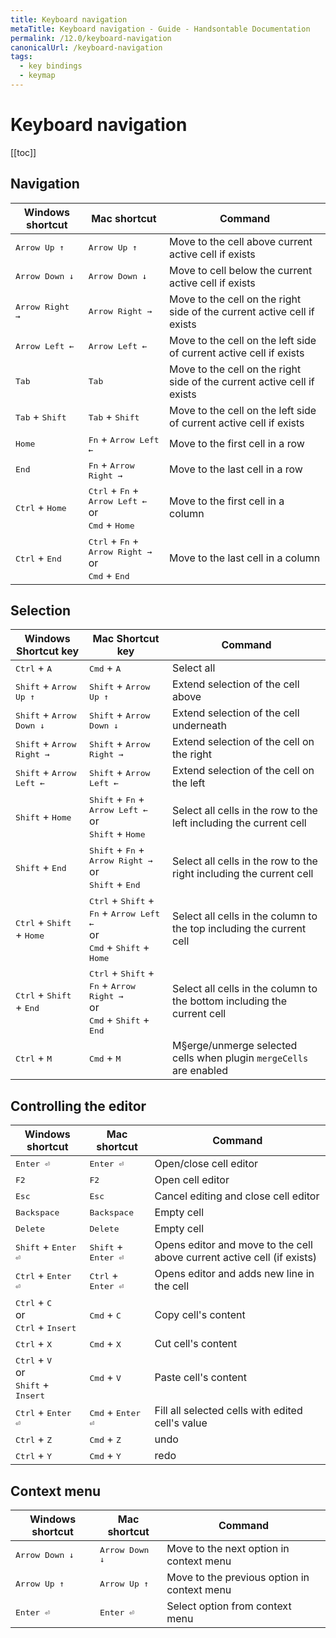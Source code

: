 ```yaml
---
title: Keyboard navigation
metaTitle: Keyboard navigation - Guide - Handsontable Documentation
permalink: /12.0/keyboard-navigation
canonicalUrl: /keyboard-navigation
tags:
  - key bindings
  - keymap
---
```


# Keyboard navigation

[[toc]]

## Navigation

| Windows shortcut | Mac shortcut | Command |
|---|---|---|
| <kbd>Arrow Up ↑</kbd> | <kbd>Arrow Up ↑</kbd>  | Move to the cell above current active cell if exists |
| <kbd>Arrow Down ↓</kbd> | <kbd>Arrow Down ↓</kbd> | Move to cell below the current active cell if exists |
| <kbd>Arrow Right →</kbd> | <kbd>Arrow Right →</kbd> | Move to the cell on the right side of the current active cell if exists |
| <kbd>Arrow Left ←</kbd> | <kbd>Arrow Left ←</kbd> | Move to the cell on the left side of current active cell if exists |
| <kbd>Tab</kbd> | <kbd>Tab</kbd> | Move to the cell on the right side of the current active cell if exists |
| <kbd>Tab</kbd> + <kbd>Shift</kbd> | <kbd>Tab</kbd> + <kbd>Shift</kbd> | Move to the cell on the left side of current active cell if exists |
| <kbd>Home</kbd> | <kbd>Fn</kbd> + <kbd>Arrow Left ←</kbd> | Move to the first cell in a row |
| <kbd>End</kbd> | <kbd>Fn</kbd> + <kbd>Arrow Right →</kbd> | Move to the last cell in a row |
| <kbd>Ctrl</kbd> + <kbd>Home</kbd> | <kbd>Ctrl</kbd> + <kbd>Fn</kbd> + <kbd>Arrow Left ←</kbd><br>or<br><kbd>Cmd</kbd> + <kbd>Home</kbd> | Move to the first cell in a column |
| <kbd>Ctrl</kbd> + <kbd>End</kbd> | <kbd>Ctrl</kbd> + <kbd>Fn</kbd> + <kbd>Arrow Right →</kbd><br>or<br><kbd>Cmd</kbd> + <kbd>End</kbd> | Move to the last cell in a column |


## Selection

| Windows Shortcut key| Mac Shortcut key | Command |
|---|---|---|
| <kbd>Ctrl</kbd> + <kbd>A</kbd>  | <kbd>Cmd</kbd> + <kbd>A</kbd>  | Select all |
| <kbd>Shift</kbd> + <kbd>Arrow Up ↑</kbd>  | <kbd>Shift</kbd> + <kbd>Arrow Up ↑</kbd> | Extend selection of the cell above  |
| <kbd>Shift</kbd> + <kbd>Arrow Down ↓</kbd> | <kbd>Shift</kbd> + <kbd>Arrow Down ↓</kbd> | Extend selection of the cell underneath |
| <kbd>Shift</kbd> + <kbd>Arrow Right →</kbd>  | <kbd>Shift</kbd> + <kbd>Arrow Right →</kbd> | Extend selection of the cell on the right |
| <kbd>Shift</kbd> + <kbd>Arrow Left ←</kbd> | <kbd>Shift</kbd> + <kbd>Arrow Left ←</kbd> | Extend selection of the cell on the left  |
| <kbd>Shift</kbd> + <kbd>Home</kbd>  | <kbd>Shift</kbd> + <kbd>Fn</kbd> + <kbd>Arrow Left ←</kbd><br>or<br><kbd>Shift</kbd> + <kbd>Home</kbd> | Select all cells in the row to the left including the current cell |
| <kbd>Shift</kbd> + <kbd>End</kbd> | <kbd>Shift</kbd> + <kbd>Fn</kbd> + <kbd>Arrow Right →</kbd><br>or<br><kbd>Shift</kbd> + <kbd>End</kbd> | Select all cells in the row to the right including the current cell |
| <kbd>Ctrl</kbd> + <kbd>Shift</kbd> + <kbd>Home</kbd> | <kbd>Ctrl</kbd> + <kbd>Shift</kbd> + <kbd>Fn</kbd> + <kbd>Arrow Left ←</kbd><br>or<br><kbd>Cmd</kbd> + <kbd>Shift</kbd> + <kbd>Home</kbd>  | Select all cells in the column to the top including the current cell  |
| <kbd>Ctrl</kbd> + <kbd>Shift</kbd> + <kbd>End</kbd>  | <kbd>Ctrl</kbd> + <kbd>Shift</kbd> + <kbd>Fn</kbd> + <kbd>Arrow Right →</kbd><br>or<br><kbd>Cmd</kbd> + <kbd>Shift</kbd> + <kbd>End</kbd>  | Select all cells in the column to the bottom including the current cell  |
| <kbd>Ctrl</kbd> + <kbd>M</kbd>  | <kbd>Cmd</kbd> + <kbd>M</kbd>  | M§erge/unmerge selected cells when plugin `mergeCells` are enabled |

## Controlling the editor

| Windows shortcut | Mac shortcut | Command |
|---|---|---|
| <kbd>Enter ⏎</kbd> | <kbd>Enter ⏎</kbd> | Open/close cell editor|
| <kbd>F2</kbd> | <kbd>F2</kbd> | Open cell editor|
| <kbd>Esc</kbd> | <kbd>Esc</kbd> | Cancel editing and close cell editor|
| <kbd>Backspace</kbd> | <kbd>Backspace</kbd> | Empty cell |
| <kbd>Delete</kbd>  | <kbd>Delete</kbd> | Empty cell |
| <kbd>Shift</kbd> + <kbd>Enter ⏎</kbd> | <kbd>Shift</kbd> + <kbd>Enter ⏎</kbd> | Opens editor and move to the cell above current active cell (if exists) |
| <kbd>Ctrl</kbd> + <kbd>Enter ⏎</kbd> | <kbd>Ctrl</kbd> + <kbd>Enter ⏎</kbd> | Opens editor and adds new line in the cell |
| <kbd>Ctrl</kbd> + <kbd>C</kbd><br>or<br><kbd>Ctrl</kbd> + <kbd>Insert</kbd> | <kbd>Cmd</kbd> + <kbd>C</kbd> | Copy cell's content |
| <kbd>Ctrl</kbd> + <kbd>X</kbd> | <kbd>Cmd</kbd> + <kbd>X</kbd> | Cut cell's content |
| <kbd>Ctrl</kbd> + <kbd>V</kbd><br>or<br><kbd>Shift</kbd> + <kbd>Insert</kbd> | <kbd>Cmd</kbd> + <kbd>V</kbd> | Paste cell's content |
| <kbd>Ctrl</kbd> + <kbd>Enter ⏎</kbd> | <kbd>Cmd</kbd> + <kbd>Enter ⏎</kbd> | Fill all selected cells with edited cell's value |
| <kbd>Ctrl</kbd> + <kbd>Z</kbd>  | <kbd>Cmd</kbd> + <kbd>Z</kbd> | undo |
| <kbd>Ctrl</kbd> + <kbd>Y</kbd> | <kbd>Cmd</kbd> + <kbd>Y</kbd> | redo |

## Context menu

| Windows shortcut | Mac shortcut | Command |
|---|---|---|
|<kbd>Arrow Down ↓</kbd> | <kbd>Arrow Down ↓</kbd> | Move to the next option in context menu |
| <kbd>Arrow Up ↑</kbd> | <kbd>Arrow Up ↑</kbd> | Move to the previous option in context menu |
| <kbd>Enter ⏎</kbd> | <kbd>Enter ⏎</kbd>  | Select option from context menu |
